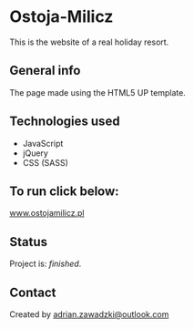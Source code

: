 # Ostoja-Milicz
This is the website of a real holiday resort.

## General info

The page made using the HTML5 UP template.

## Technologies used
* JavaScript
* jQuery
* CSS (SASS)


## To run click below:
www.ostojamilicz.pl

## Status
Project is:  _finished_.

## Contact
Created by adrian.zawadzki@outlook.com
